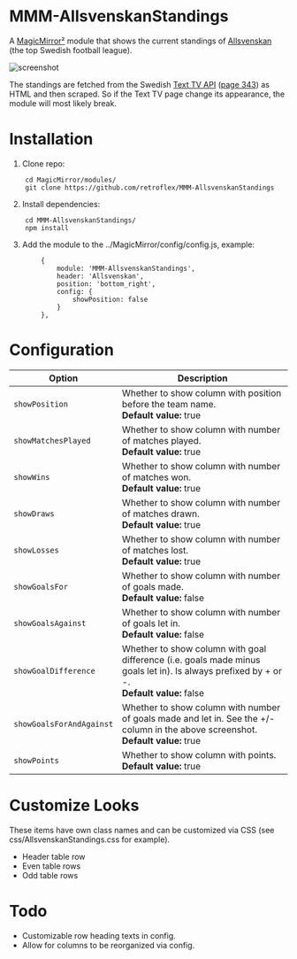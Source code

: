 # MMM-AllsvenskanStandings
A [MagicMirror²](https://github.com/MichMich/MagicMirror) module that shows the current standings of [Allsvenskan](https://www.allsvenskan.se) (the top Swedish football league).

![screenshot](https://user-images.githubusercontent.com/25268023/56085651-16d11180-5e47-11e9-8dac-ee440c8eb816.png)

The standings are fetched from the Swedish [Text TV API](https://texttv.nu/blogg/texttv-api) ([page 343](https://www.svt.se/svttext/web/pages/343.html)) as HTML and then scraped. So if the Text TV page change its appearance, the module will most likely break.

# Installation
1. Clone repo:
```
	cd MagicMirror/modules/
	git clone https://github.com/retroflex/MMM-AllsvenskanStandings
```
2. Install dependencies:
```
	cd MMM-AllsvenskanStandings/
	npm install
```
3. Add the module to the ../MagicMirror/config/config.js, example:
```
		{
			module: 'MMM-AllsvenskanStandings',
			header: 'Allsvenskan',
			position: 'bottom_right',
			config: {
				showPosition: false
			}
		},
```
# Configuration
| Option                   | Description
| -------------------------| -----------
| `showPosition`           | Whether to show column with position before the team name.<br />**Default value:** true
| `showMatchesPlayed`      | Whether to show column with number of matches played.<br />**Default value:** true
| `showWins`               | Whether to show column with number of matches won.<br />**Default value:** true
| `showDraws`              | Whether to show column with number of matches drawn.<br />**Default value:** true
| `showLosses`             | Whether to show column with number of matches lost.<br />**Default value:** true
| `showGoalsFor`           | Whether to show column with number of goals made.<br />**Default value:** false
| `showGoalsAgainst`       | Whether to show column with number of goals let in.<br />**Default value:** false
| `showGoalDifference`     | Whether to show column with goal difference (i.e. goals made minus goals let in). Is always prefixed by + or -.<br />**Default value:** false
| `showGoalsForAndAgainst` | Whether to show column with number of goals made and let in. See the +/- column in the above screenshot.<br />**Default value:** true
| `showPoints`             | Whether to show column with points.<br />**Default value:** true

# Customize Looks
These items have own class names and can be customized via CSS (see css/AllsvenskanStandings.css for example).
* Header table row
* Even table rows
* Odd table rows

# Todo
* Customizable row heading texts in config.
* Allow for columns to be reorganized via config.
